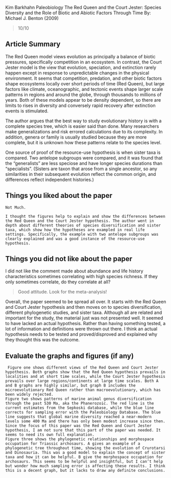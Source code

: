 Kim Barkhahn
Paleobiology
The Red Queen and the Court Jester: Species Diversity and the Role of Biotic and Abiotic Factors Through Time By: Michael J. Benton (2009)

> 10/10

## Article Summary
The Red Queen model views evolution as principally a balance of biotic pressures, specifically competition in an ecosystem. In contrast, the Court Jester model is the view that evolution, speciation, and extinction rarely happen except in response to unpredictable changes in the physical environment. It seems that competition, predation, and other biotic factors shape ecosystems locally over short periods of time (Red Queen), but large factors like climate, oceanographic, and tectonic events shape larger scale patterns in regions and around the globe, through thousands to millions of years. Both of these models appear to be density dependent, so there are limits to rises in diversity and conversely rapid recovery after extinction events is stimulated. 

The author argues that the best way to study evolutionary history is with a complete species tree, which is easier said than done. Many researchers make generalizations and risk errored calculations due to its complexity. In addition, genera or family is usually studied because they are more complete, but it is unknown how these patterns relate to the species level. 

One source of proof of the resource-use hypothesis is when sister taxa is compared. Two antelope subgroups were compared, and it was found that the “generalists” are less speciose and have longer species durations than “specialists”. (Sisters are taxon that arose from a single ancestor, so any similarities in their subsequent evolution reflect the common origin, and differences reflect independent histories.)

## Things you liked about the paper
	Not Much.
	
	I thought the figures help to explain and show the differences between the Red Queen and the Court Jester hypothesis. The author went in depth about different theories of species diversification and sister taxa, which show how the hypotheses are exampled in real life settings. Specifically, the example with two antelope subgroups was clearly explained and was a good instance of the resource-use hypothesis. 

## Things you did not like about the paper
I did not like the comment made about abundance and life history characteristics sometimes correlating with high species richness. If they only sometimes correlate, do they correlate at all?

> Good attitude. Look for the meta-analysis!

Overall, the paper seemed to be spread all over. It starts with the Red Queen and Court Jester hypothesis and then moves on to species diversification, different phylogenetic studies, and sister taxa. Although all are related and important for the study, the material just was not presented well. It seemed to have lacked an actual hypothesis. Rather than having something tested, a lot of information and definitions were thrown out there. I think an actual hypothesis needs to be tested and proved/disproved and explained why they thought this was the outcome.

## Evaluate the graphs and figures (if any)
	 Figure one shows different views of the Red Queen and Court Jester hypothesis. Both graphs show that the Red Queen hypothesis prevails in localities and at short time scales, while the Court Jester hypothesis prevails over large regions/continents at large time scales. Both A and B graphs are highly similar, but graph B includes the microevolutionary Red Queen rather than macroevolutionary, which has been widely rejected. 
	Figure two shows patterns of marine animal genus diversification through the past 530 Ma, aka the Phanerozoic. The red line is the current estimates from the Sepkoski database, while the blue line corrects for sampling error with the Paleobiology Database. The blue line suggests that global marine diversity reached a near-modern levels some 400 Ma and there has only been modest increase since then. Since the focus of this paper was the Red Queen and Court Jester hypothesis, I am not sure that this part of the paper was needed. It seems to need its own full explanation.
	Figure three shows the phylogenetic relationships and morphospace occupation for Triassic archosaurs. A gives an example of a phylogenetic tree throughout time, showing the evolution of Crurotarsi and Dinosauria. This was a good model to explain the concept of sister taxa and how it can be helpful. B give the morphospace occupation for archosaurs. This seems to be helpful and insightful, but I can’t help but wonder how much sampling error is affecting these results. I think this is a decent graph, but it lacks to draw any definite conclusions. 
